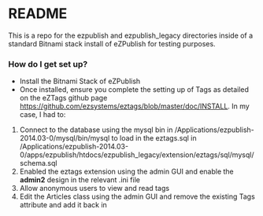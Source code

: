 # README #

This is a repo for the ezpublish and ezpublish_legacy directories inside of a standard Bitnami stack install of eZPublish for testing purposes.

### How do I get set up? ###

* Install the Bitnami Stack of eZPublish
* Once installed, ensure you complete the setting up of Tags as detailed on the eZTags github page https://github.com/ezsystems/eztags/blob/master/doc/INSTALL. In my case, I had to:

1. Connect to the database using the mysql bin in /Applications/ezpublish-2014.03-0/mysql/bin/mysql to load in the eztags.sql in /Applications/ezpublish-2014.03-0/apps/ezpublish/htdocs/ezpublish_legacy/extension/eztags/sql/mysql/schema.sql
2. Enabled the eztags extension using the admin GUI and enable the **admin2** design in the relevant .ini file
3. Allow anonymous users to view and read tags
4. Edit the Articles class using the admin GUI and remove the existing Tags attribute and add it back in
